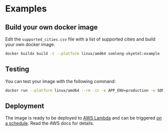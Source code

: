 # Examples

## Build your own docker image

Edit the `supported_cities.csv` file with a list of supported cities and build your own docker image.

```bash
docker buildx build -t --platform linux/amd64 somleng-skyetel:example .
```

## Testing

You can test your image with the following command:

```bash
docker run --platform linux/amd64 --rm -it -e APP_ENV=production -e SOMLENG_API_KEY='somleng-carrier-api-key' -e SOMLENG_API_KEY='somleng-carrier-api-key' -e SKYETEL_USERNAME='skyetel-username' -e SKYETEL_PASSWORD='skyetel-password' -e MIN_STOCK=5 -e MAX_STOCK=10 --entrypoint ./bin/somleng-skyetel somleng-skyetel:example --verbose --dry-run
```

## Deployment

The image is ready to be deployed to [AWS Lambda](https://docs.aws.amazon.com/lambda/latest/dg/ruby-image.html#ruby-image-instructions) and can be triggered [on a schedule](https://docs.aws.amazon.com/lambda/latest/dg/with-eventbridge-scheduler.html). Read the AWS docs for details.
